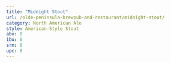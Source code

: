 ```yaml
---
title: "Midnight Stout"
url: /olde-peninsula-brewpub-and-restaurant/midnight-stout/
category: North American Ale
style: American-Style Stout
abv: 0
ibu: 0
srm: 0
upc: 0
---
```


